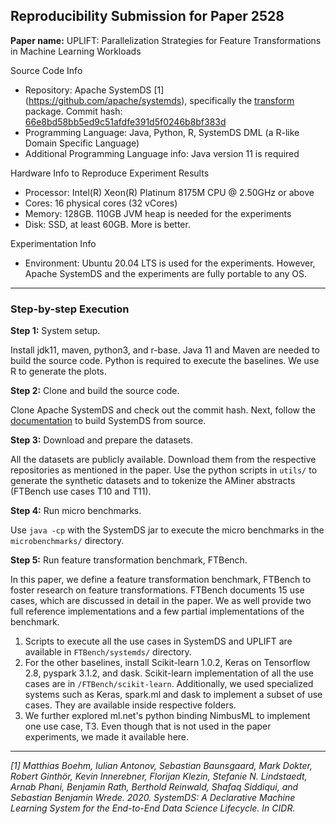 ## Reproducibility Submission for Paper 2528

**Paper name:** UPLIFT: Parallelization Strategies for Feature Transformations
in Machine Learning Workloads

Source Code Info
 - Repository: Apache SystemDS [1] (https://github.com/apache/systemds), specifically the [transform](https://github.com/apache/systemds/tree/main/src/main/java/org/apache/sysds/runtime/transform) package.
 Commit hash: [66e8bd58bb5ed9c51afdfe391d5f0246b8bf383d](https://github.com/apache/systemds/commit/66e8bd58bb5ed9c51afdfe391d5f0246b8bf383d)
 - Programming Language: Java, Python, R, SystemDS DML (a R-like Domain Specific Language)
 - Additional Programming Language info: Java version 11 is required

Hardware Info to Reproduce Experiment Results

 - Processor: Intel(R) Xeon(R) Platinum 8175M CPU @ 2.50GHz or above
 - Cores: 16 physical cores (32 vCores)
 - Memory: 128GB. 110GB JVM heap is needed for the experiments
 - Disk: SSD, at least 60GB. More is better.

Experimentation Info

 - Environment: Ubuntu 20.04 LTS is used for the experiments. However, Apache SystemDS and the experiments are fully portable to any OS.
-----------------------------------

### Step-by-step Execution

**Step 1:** System setup.

Install jdk11, maven, python3, and r-base. Java 11 and Maven are needed to build the source code. Python is required to execute the baselines. We use R to generate the plots.

**Step 2:** Clone and build the source code.

Clone Apache SystemDS and check out the commit hash. Next, follow the [documentation](https://systemds.apache.org/docs/3.0.0/site/install) to build SystemDS from source.

**Step 3:** Download and prepare the datasets.

All the datasets are publicly available. Download them from the respective repositories as mentioned in the paper. Use the python scripts in `utils/` to generate the synthetic datasets and to tokenize the AMiner abstracts (FTBench use cases T10 and T11).

**Step 4:** Run micro benchmarks.

Use `java -cp` with the SystemDS jar to execute the micro benchmarks in the `microbenchmarks/` directory.

**Step 5:** Run feature transformation benchmark, FTBench.

In this paper, we define a feature transformation benchmark, FTBench to foster research on feature transformations. FTBench documents 15 use cases, which are discussed in detail in the paper. We as well provide two full reference implementations and a few partial implementations of the benchmark.
1. Scripts to execute all the use cases in SystemDS and UPLIFT are available in `FTBench/systemds/` directory.
2. For the other baselines, install Scikit-learn 1.0.2, Keras on Tensorflow 2.8, pyspark 3.1.2, and dask. Scikit-learn implementation of all the use cases are in `/FTBench/scikit-learn`.  Additionally, we used specialized systems such as Keras, spark\.ml and dask to implement a subset of use cases.  They are available inside respective folders.
3. We further explored ml\.net's python binding NimbusML to implement one use case, T3. Even though that is not used in the paper experiments, we made it available here.


--------------------------------------


*[1] Matthias Boehm, Iulian Antonov, Sebastian Baunsgaard, Mark Dokter, Robert Ginthör, Kevin Innerebner, Florijan Klezin, Stefanie N. Lindstaedt, Arnab Phani, Benjamin Rath, Berthold Reinwald, Shafaq Siddiqui, and Sebastian Benjamin
Wrede. 2020. SystemDS: A Declarative Machine Learning System for the End-to-End Data Science Lifecycle. In CIDR.*
